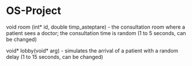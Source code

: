 # OS-Project

void room (int* id, double timp_asteptare) - the consultation room where a patient sees a doctor; the consultation time is random (1 to 5 seconds, can be changed)

void* lobby(void* arg) - simulates the arrival of a patient with a random delay (1 to 15 seconds, can be changed)
